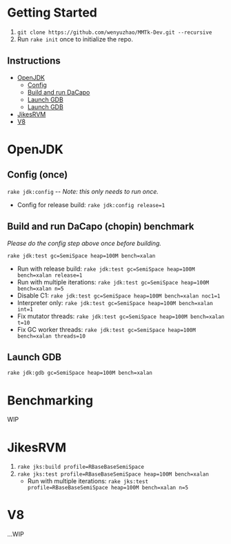 
# Getting Started

1. `git clone https://github.com/wenyuzhao/MMTk-Dev.git --recursive`
2. Run `rake init` once to initialize the repo.

## Instructions

* [OpenJDK](#openjdk)
  * [Config](#config-once)
  * [Build and run DaCapo](#build-and-run-dacapo-chopin-benchmark)
  * [Launch GDB](#launch-gdb)
  * [Launch GDB](#benchmarking)
* [JikesRVM](#jikesrvm)
* [V8](#v8)

# OpenJDK

## Config (once)

`rake jdk:config` -- _Note: this only needs to run once._

* Config for release build: `rake jdk:config release=1`

## Build and run DaCapo (chopin) benchmark

_Please do the config step above once before building._

`rake jdk:test gc=SemiSpace heap=100M bench=xalan`

* Run with release build: `rake jdk:test gc=SemiSpace heap=100M bench=xalan release=1`
* Run with multiple iterations: `rake jdk:test gc=SemiSpace heap=100M bench=xalan n=5`
* Disable C1: `rake jdk:test gc=SemiSpace heap=100M bench=xalan noc1=1`
* Interpreter only: `rake jdk:test gc=SemiSpace heap=100M bench=xalan int=1`
* Fix mutator threads: `rake jdk:test gc=SemiSpace heap=100M bench=xalan t=10`
* Fix GC worker threads: `rake jdk:test gc=SemiSpace heap=100M bench=xalan threads=10`

## Launch GDB

`rake jdk:gdb gc=SemiSpace heap=100M bench=xalan`


# Benchmarking

WIP

# JikesRVM

1. `rake jks:build profile=RBaseBaseSemiSpace`
2. `rake jks:test profile=RBaseBaseSemiSpace heap=100M bench=xalan`
    * Run with multiple iterations: `rake jks:test profile=RBaseBaseSemiSpace heap=100M bench=xalan n=5`

# V8

...WIP
